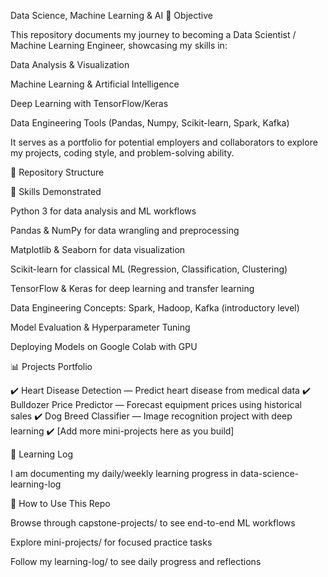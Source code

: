 Data Science, Machine Learning & AI 
📌 Objective

This repository documents my journey to becoming a Data Scientist / Machine Learning Engineer, showcasing my skills in:

Data Analysis & Visualization

Machine Learning & Artificial Intelligence

Deep Learning with TensorFlow/Keras

Data Engineering Tools (Pandas, Numpy, Scikit-learn, Spark, Kafka)

It serves as a portfolio for potential employers and collaborators to explore my projects, coding style, and problem-solving ability.

📂 Repository Structure  

🚀 Skills Demonstrated

Python 3 for data analysis and ML workflows

Pandas & NumPy for data wrangling and preprocessing

Matplotlib & Seaborn for data visualization

Scikit-learn for classical ML (Regression, Classification, Clustering)

TensorFlow & Keras for deep learning and transfer learning

Data Engineering Concepts: Spark, Hadoop, Kafka (introductory level)

Model Evaluation & Hyperparameter Tuning

Deploying Models on Google Colab with GPU

📊 Projects Portfolio

✔️ Heart Disease Detection — Predict heart disease from medical data
✔️ Bulldozer Price Predictor — Forecast equipment prices using historical sales
✔️ Dog Breed Classifier — Image recognition project with deep learning
✔️ [Add more mini-projects here as you build]

📅 Learning Log

I am documenting my daily/weekly learning progress in data-science-learning-log


🔗 How to Use This Repo

Browse through capstone-projects/ to see end-to-end ML workflows

Explore mini-projects/ for focused practice tasks

Follow my learning-log/ to see daily progress and reflections
